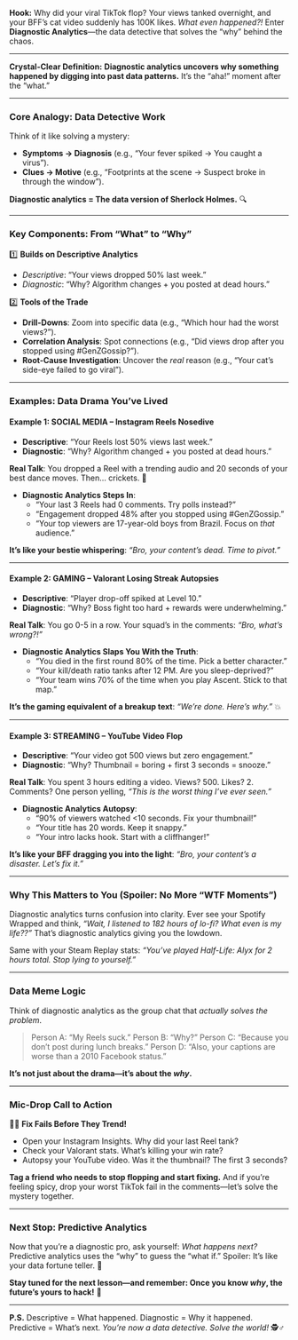 **Hook:**
Why did your viral TikTok flop? Your views tanked overnight, and your BFF’s cat video suddenly has 100K likes. *What even happened?!* Enter **Diagnostic Analytics**—the data detective that solves the “why” behind the chaos.

---

**Crystal-Clear Definition:**
**Diagnostic analytics uncovers why something happened by digging into past data patterns.**
It’s the “aha!” moment after the “what.”

---

### **Core Analogy: Data Detective Work**
Think of it like solving a mystery:
- **Symptoms → Diagnosis** (e.g., “Your fever spiked → You caught a virus”).
- **Clues → Motive** (e.g., “Footprints at the scene → Suspect broke in through the window”).

**Diagnostic analytics = The data version of Sherlock Holmes.** 🔍

---

### **Key Components: From “What” to “Why”**
1️⃣ **Builds on Descriptive Analytics**
   - *Descriptive*: “Your views dropped 50% last week.”
   - *Diagnostic*: “Why? Algorithm changes + you posted at dead hours.”

2️⃣ **Tools of the Trade**
   - **Drill-Downs**: Zoom into specific data (e.g., “Which hour had the worst views?”).
   - **Correlation Analysis**: Spot connections (e.g., “Did views drop after you stopped using #GenZGossip?”).
   - **Root-Cause Investigation**: Uncover the *real* reason (e.g., “Your cat’s side-eye failed to go viral”).

---

### **Examples: Data Drama You’ve Lived**

#### **Example 1: SOCIAL MEDIA – Instagram Reels Nosedive**
- **Descriptive**: “Your Reels lost 50% views last week.”
- **Diagnostic**: “Why? Algorithm changed + you posted at dead hours.”

**Real Talk**:
You dropped a Reel with a trending audio and 20 seconds of your best dance moves. Then… crickets. 🐞
- **Diagnostic Analytics Steps In**:
  - “Your last 3 Reels had 0 comments. Try polls instead?”
  - “Engagement dropped 48% after you stopped using #GenZGossip.”
  - “Your top viewers are 17-year-old boys from Brazil. Focus on *that* audience.”

**It’s like your bestie whispering**: *“Bro, your content’s dead. Time to pivot.”*

---

#### **Example 2: GAMING – Valorant Losing Streak Autopsies**
- **Descriptive**: “Player drop-off spiked at Level 10.”
- **Diagnostic**: “Why? Boss fight too hard + rewards were underwhelming.”

**Real Talk**:
You go 0-5 in a row. Your squad’s in the comments: *“Bro, what’s wrong?!”*
- **Diagnostic Analytics Slaps You With the Truth**:
  - “You died in the first round 80% of the time. Pick a better character.”
  - “Your kill/death ratio tanks after 12 PM. Are you sleep-deprived?”
  - “Your team wins 70% of the time when you play Ascent. Stick to that map.”

**It’s the gaming equivalent of a breakup text**: *“We’re done. Here’s why.”* 💥

---

#### **Example 3: STREAMING – YouTube Video Flop**
- **Descriptive**: “Your video got 500 views but zero engagement.”
- **Diagnostic**: “Why? Thumbnail = boring + first 3 seconds = snooze.”

**Real Talk**:
You spent 3 hours editing a video. Views? 500. Likes? 2. Comments? One person yelling, *“This is the worst thing I’ve ever seen.”*
- **Diagnostic Analytics Autopsy**:
  - “90% of viewers watched <10 seconds. Fix your thumbnail!”
  - “Your title has 20 words. Keep it snappy.”
  - “Your intro lacks hook. Start with a cliffhanger!”

**It’s like your BFF dragging you into the light**: *“Bro, your content’s a disaster. Let’s fix it.”*

---

### **Why This Matters to You (Spoiler: No More “WTF Moments”)**
Diagnostic analytics turns confusion into clarity. Ever see your Spotify Wrapped and think, *“Wait, I listened to 182 hours of lo-fi? What even is my life??”* That’s diagnostic analytics giving you the lowdown.

Same with your Steam Replay stats: *“You’ve played *Half-Life: Alyx* for 2 hours total. Stop lying to yourself.”*

---

### **Data Meme Logic**
Think of diagnostic analytics as the group chat that *actually solves the problem*.
> Person A: “My Reels suck.”
> Person B: “Why?”
> Person C: “Because you don’t post during lunch breaks.”
> Person D: “Also, your captions are worse than a 2010 Facebook status.”

**It’s not just about the drama—it’s about the *why*.**

---

### **Mic-Drop Call to Action**
🎤💥 **Fix Fails Before They Trend!**
- Open your Instagram Insights. Why did your last Reel tank?
- Check your Valorant stats. What’s killing your win rate?
- Autopsy your YouTube video. Was it the thumbnail? The first 3 seconds?

**Tag a friend who needs to stop flopping and start fixing.** And if you’re feeling spicy, drop your worst TikTok fail in the comments—let’s solve the mystery together.

---

### **Next Stop: Predictive Analytics**
Now that you’re a diagnostic pro, ask yourself: *What happens next?*
Predictive analytics uses the “why” to guess the “what if.” Spoiler: It’s like your data fortune teller. 🔮

**Stay tuned for the next lesson—and remember: Once you know *why*, the future’s yours to hack!** 🚀

---
**P.S.** Descriptive = What happened. Diagnostic = Why it happened. Predictive = What’s next. *You’re now a data detective. Solve the world!* 🕵️♂️